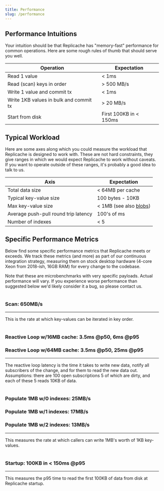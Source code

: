 ```yaml
---
title: Performance
slug: /performance
---
```


## Performance Intuitions

Your intuition should be that Replicache has "memory-fast" performance for common operations. Here are some rough rules of thumb that should serve you well.

| Operation                              | Expectation            |
| -------------------------------------- | ---------------------- |
| Read 1 value                           | < 1ms                  |
| Read (scan) keys in order              | > 500 MB/s             |
| Write 1 value and commit tx            | < 1ms                  |
| Write 1KB values in bulk and commit tx | > 20 MB/s              |
| Start from disk                        | First 100KB in < 150ms |

## Typical Workload

Here are some axes along which you could measure the workload that Replicache is designed to work with. These are not hard constraints, they give ranges in which we would expect Replicache to work without caveats. If you want to operate outside of these ranges, it's probably a good idea to talk to us.

| Axis                                 | Expectation                     |
| ------------------------------------ | ------------------------------- |
| Total data size                      | < 64MB per cache                |
| Typical key-value size               | 100 bytes - 10KB                |
| Max key-value size                   | < 1MB (see also [blobs](blobs)) |
| Average push-pull round trip latency | 100's of ms                     |
| Number of indexes                    | < 5                             |

## Specific Performance Metrics

Below find some specific performance metrics that Replicache meets or exceeds. We track these metrics (and more) as part of our continuous integration strategy, measuring them on stock desktop hardware (4-core Xeon from 2018-ish, 16GB RAM) for every change to the codebase.

Note that these are microbenchmarks with very specific payloads. Actual performance will vary. If you experience worse performance than suggested below we'd likely consider it a bug, so please contact us.
<br/><br/>

### Scan: 650MB/s

---

This is the rate at which key-values can be iterated in key order.
<br/><br/>

### Reactive Loop w/16MB cache: 3.5ms @p50, 6ms @p95

### Reactive Loop w/64MB cache: 3.5ms @p50, 25ms @p95

---

The reactive loop latency is the time it takes to write new data, notify all subscribers of the change, and for them to read the new data out. Assumptions: there are 100 open subscriptions 5 of which are dirty, and each of these 5 reads 10KB of data.
<br/><br/>

### Populate 1MB w/0 indexes: 25MB/s

### Populate 1MB w/1 indexes: 17MB/s

### Populate 1MB w/2 indexes: 13MB/s

---

This measures the rate at which callers can write 1MB's worth of 1KB key-values.
<br/><br/>

### Startup: 100KB in < 150ms @p95

---

This measures the p95 time to read the first 100KB of data from disk at Replicache startup.
